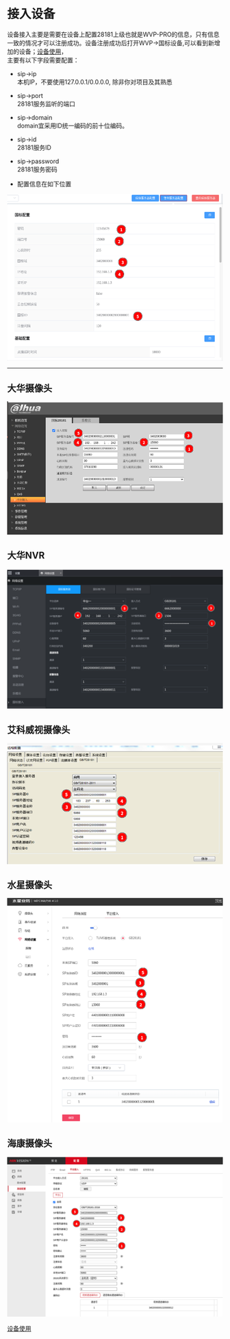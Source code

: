 <!-- 接入设备 -->
# 接入设备
设备接入主要是需要在设备上配置28181上级也就是WVP-PRO的信息，只有信息一致的情况才可以注册成功。设备注册成功后打开WVP->国标设备,可以看到新增加的设备；[设备使用](./_content/ability/device_use.md)，  
主要有以下字段需要配置：  

- sip->ip  
本机IP，不要使用127.0.0.1/0.0.0.0, 除非你对项目及其熟悉    

- sip->port  
28181服务监听的端口  

- sip->domain  
domain宜采用ID统一编码的前十位编码。  

- sip->id  
28181服务ID

- sip->password  
28181服务密码    

- 配置信息在如下位置  

![_media/img_16.png](_media/img_16.png)
***
## 大华摄像头
![_media/img_10.png](_media/img_10.png)
## 大华NVR
![_media/img_11.png](_media/img_11.png)
## 艾科威视摄像头
![_media/img_15.png](_media/img_15.png)
## 水星摄像头
![_media/img_12.png](_media/img_12.png)
## 海康摄像头
![_media/img_9.png](_media/img_9.png)

[设备使用](_content/ability/device_use.md)
